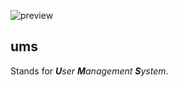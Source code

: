 ![preview](https://cloud.githubusercontent.com/assets/5093058/9424256/99d03a04-4918-11e5-9001-f868a8751558.gif)
## ums
Stands for ***U**ser **M**anagement **S**ystem*.